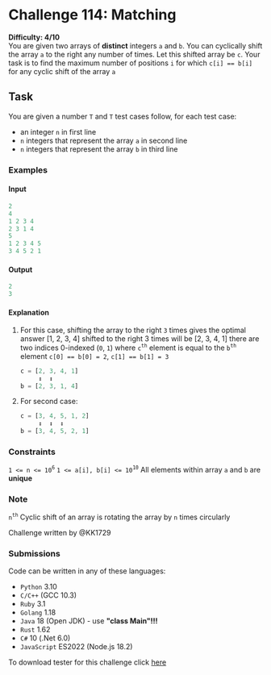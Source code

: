 # Challenge 114: Matching

**Difficulty: 4/10**  
You are given two arrays of **distinct** integers `a` and `b`. You can cyclically shift the array `a` to the right any number of times. Let this shifted array be `c`. Your task is to find the maximum number of positions `i` for which `c[i] == b[i]` for any cyclic shift of the array `a`

## Task

You are given a number `T` and `T` test cases follow, for each test case:

- an integer `n` in first line
- `n` integers that represent the array `a` in second line
- `n` integers that represent the array `b` in third line

### Examples

#### Input

```rs
2
4
1 2 3 4
2 3 1 4
5
1 2 3 4 5
3 4 5 2 1
```

#### Output

```rs
2
3
```

#### Explanation

1. For this case, shifting the array to the right `3` times gives the optimal answer
    [1, 2, 3, 4] shifted to the right 3 times will be [2, 3, 4, 1]
    there are two indices 0-indexed (`0`, `1`) where `c`<sup>`th`</sup> element is equal to the `b`<sup>`th`</sup> element
    `c[0] == b[0] = 2`, `c[1] == b[1] = 3`

    ```rs
    c = [2, 3, 4, 1]
         ↕  ↕
    b = [2, 3, 1, 4]
    ```

2. For second case:

    ```rs
    c = [3, 4, 5, 1, 2]
         ↕  ↕  ↕
    b = [3, 4, 5, 2, 1]
    ```

### Constraints

`1 <= n <= 10`<sup>`6`</sup>
`1 <= a[i], b[i] <= 10`<sup>`10`</sup>
All elements within array `a` and `b` are **unique**

### Note

`n`<sup>`th`</sup> Cyclic shift of an array is rotating the array by `n` times circularly

Challenge written by @KK1729

### Submissions

Code can be written in any of these languages:

- `Python` 3.10
- `C/C++` (GCC 10.3)
- `Ruby` 3.1
- `Golang` 1.18
- `Java` 18 (Open JDK) - use **"class Main"!!!**
- `Rust` 1.62
- `C#` 10 (.Net 6.0)
- `JavaScript` ES2022 (Node.js 18.2)

To download tester for this challenge click [here](https://downgit.github.io/#/home?url=https://github.com/Pomroka/PreviousChallenges/tree/main/Challenge_114)
